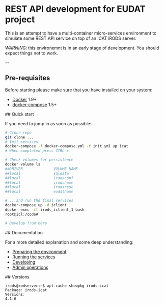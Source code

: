 
# REST API development for EUDAT project

This is an attempt to have a multi-container micro-services environment
to simulate some REST API service on top of an iCAT iRODS server.

*WARNING*: this environemnt is in an early stage of development.
You should expect things not to work.

--

## Pre-requisites

Before starting please make sure that you have installed on your system:

* [Docker](http://docs.docker.com/) 1.9+
* [docker-compose](https://docs.docker.com/compose/) 1.5+

## Quick start

If you need to jump in as soon as possible:

```bash
# Clone repo
git clone ...
# Init services
docker-compose -f docker-compose.yml -f init.yml up icat
# When completed press CTRL-c

# Check volumes for persistence
docker volume ls
##DRIVER              VOLUME NAME
##local               sqldata
##local               irodsconf
##local               irodshome
##local               irodsresc
##local               eudathome

# ...and run the final services
docker-compose up -d iclient
docker exec -it irods_iclient_1 bash
root@icl:/code#

# Develop from here
```

## Documentation

For a more detailed explanation and some deep understanding:

* [Preparing the environment](docs/preparation.md)
* [Running the services](docs/running.md)
* [Developing](docs/client.md)
* [Admin operations](docs/admin.md)

## Versions

```
irods@rodserver:~$ apt-cache showpkg irods-icat
Package: irods-icat
Versions:
4.1.6
```
